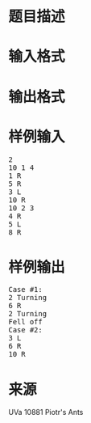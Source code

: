 

# 题目描述



# 输入格式



# 输出格式



# 样例输入


<pre>2
10 1 4
1 R
5 R
3 L
10 R
10 2 3
4 R
5 L
8 R
</pre>

# 样例输出


<pre>Case #1:
2 Turning
6 R
2 Turning
Fell off
Case #2:
3 L
6 R
10 R
</pre>

# 来源


<p>
UVa 10881 Piotr&#39;s Ants
</p>
